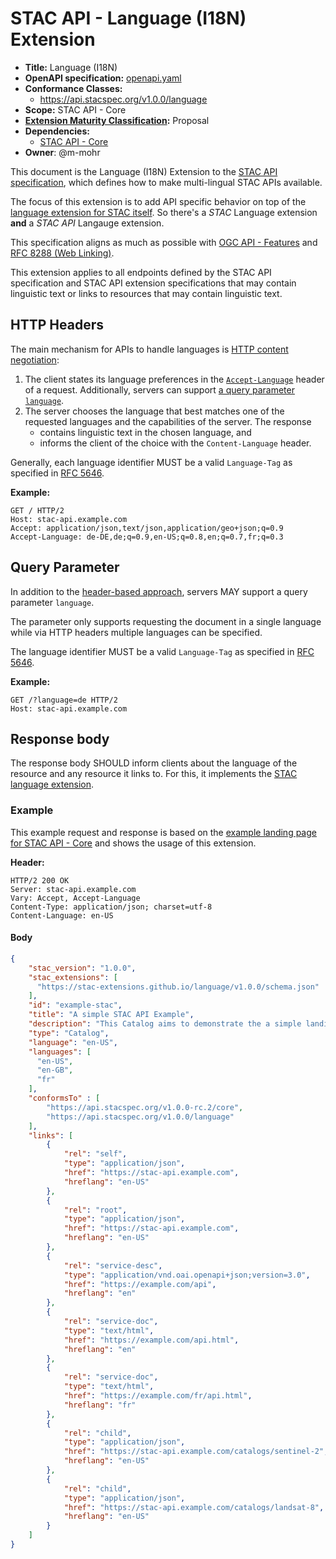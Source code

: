 # STAC API - Language (I18N) Extension

- **Title:** Language (I18N)
- **OpenAPI specification:** [openapi.yaml](openapi.yaml)
- **Conformance Classes:**
  - <https://api.stacspec.org/v1.0.0/language>
- **Scope:** STAC API - Core
- **[Extension Maturity Classification](https://github.com/radiantearth/stac-api-spec/tree/main/README.md#maturity-classification):** Proposal
- **Dependencies:**
  - [STAC API - Core](https://github.com/radiantearth/stac-api-spec/tree/v1.0.0-rc.2/core)
- **Owner**: @m-mohr

This document is the Language (I18N) Extension to the
[STAC API specification](https://github.com/radiantearth/stac-api-spec),
which defines how to make multi-lingual STAC APIs available.

The focus of this extension is to add API specific behavior on top of the
[language extension for STAC itself](https://github.com/stac-api-extensions/language).
So there's a *STAC* Language extension **and** a *STAC API* Langauge extension.

This specification aligns as much as possible with
[OGC API - Features](http://docs.opengeospatial.org/DRAFTS/17-069r4.html#string_i18n) and 
[RFC 8288 (Web Linking)](https://www.rfc-editor.org/rfc/rfc8288.html).

This extension applies to all endpoints defined by the STAC API specification and STAC API extension specifications
that may contain linguistic text or links to resources that may contain linguistic text.

## HTTP Headers

The main mechanism for APIs to handle languages is
[HTTP content negotiation](https://developer.mozilla.org/en-US/docs/Web/HTTP/Content_negotiation):

1. The client states its language preferences in the
   [`Accept-Language`](https://developer.mozilla.org/en-US/docs/Web/HTTP/Headers/Accept-Language) header of a request.
   Additionally, servers can support [a query parameter `language`](#query-parameter).
2. The server chooses the language that best matches one of the requested languages and the capabilities of the server.
   The response
   - contains linguistic text in the chosen language, and
   - informs the client of the choice with the `Content-Language` header.

Generally, each language identifier MUST be a valid `Language-Tag` as specified in [RFC 5646](https://www.rfc-editor.org/rfc/rfc5646).

**Example:**

```http
GET / HTTP/2
Host: stac-api.example.com
Accept: application/json,text/json,application/geo+json;q=0.9
Accept-Language: de-DE,de;q=0.9,en-US;q=0.8,en;q=0.7,fr;q=0.3
```

## Query Parameter

In addition to the [header-based approach](#http-headers), servers MAY support a query parameter `language`.

The parameter only supports requesting the document in a single language while via HTTP headers
multiple languages can be specified.

The language identifier MUST be a valid `Language-Tag` as specified in [RFC 5646](https://www.rfc-editor.org/rfc/rfc5646).

**Example:**

```http
GET /?language=de HTTP/2
Host: stac-api.example.com
```

## Response body

The response body SHOULD inform clients about the language of the resource and any resource it links to.
For this, it implements the [STAC language extension](https://github.com/stac-api-extensions/language).

### Example

This example request and response is based on the
[example landing page for STAC API - Core](https://github.com/radiantearth/stac-api-spec/tree/v1.0.0-rc.2/core#example-landing-page-for-stac-api---core)
and shows the usage of this extension.

**Header:**

```http
HTTP/2 200 OK
Server: stac-api.example.com
Vary: Accept, Accept-Language
Content-Type: application/json; charset=utf-8
Content-Language: en-US
```

#### Body

```json
{
    "stac_version": "1.0.0",
    "stac_extensions": [
      "https://stac-extensions.github.io/language/v1.0.0/schema.json"
    ],
    "id": "example-stac",
    "title": "A simple STAC API Example",
    "description": "This Catalog aims to demonstrate the a simple landing page",
    "type": "Catalog",
    "language": "en-US",
    "languages": [
      "en-US",
      "en-GB",
      "fr"
    ],
    "conformsTo" : [
        "https://api.stacspec.org/v1.0.0-rc.2/core",
        "https://api.stacspec.org/v1.0.0/language"
    ],
    "links": [
        {
            "rel": "self",
            "type": "application/json",
            "href": "https://stac-api.example.com",
            "hreflang": "en-US"
        },
        {
            "rel": "root",
            "type": "application/json",
            "href": "https://stac-api.example.com",
            "hreflang": "en-US"
        },
        {
            "rel": "service-desc",
            "type": "application/vnd.oai.openapi+json;version=3.0",
            "href": "https://example.com/api",
            "hreflang": "en"
        },
        {
            "rel": "service-doc",
            "type": "text/html",
            "href": "https://example.com/api.html",
            "hreflang": "en"
        },
        {
            "rel": "service-doc",
            "type": "text/html",
            "href": "https://example.com/fr/api.html",
            "hreflang": "fr"
        },
        {
            "rel": "child",
            "type": "application/json",
            "href": "https://stac-api.example.com/catalogs/sentinel-2",
            "hreflang": "en-US"
        },
        {
            "rel": "child",
            "type": "application/json",
            "href": "https://stac-api.example.com/catalogs/landsat-8",
            "hreflang": "en-US"
        }
    ]
}
```
